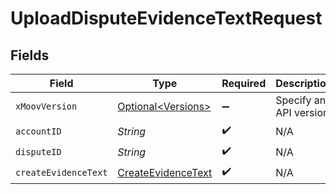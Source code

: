 # UploadDisputeEvidenceTextRequest


## Fields

| Field                                                               | Type                                                                | Required                                                            | Description                                                         |
| ------------------------------------------------------------------- | ------------------------------------------------------------------- | ------------------------------------------------------------------- | ------------------------------------------------------------------- |
| `xMoovVersion`                                                      | [Optional\<Versions>](../../models/components/Versions.md)          | :heavy_minus_sign:                                                  | Specify an API version.                                             |
| `accountID`                                                         | *String*                                                            | :heavy_check_mark:                                                  | N/A                                                                 |
| `disputeID`                                                         | *String*                                                            | :heavy_check_mark:                                                  | N/A                                                                 |
| `createEvidenceText`                                                | [CreateEvidenceText](../../models/components/CreateEvidenceText.md) | :heavy_check_mark:                                                  | N/A                                                                 |